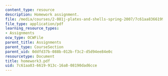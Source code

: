 ```yaml
---
content_type: resource
description: Homework assignment.
file: /media/courses/2-081j-plates-and-shells-spring-2007/7c61aa836619913c16a808190dad6cce_homework3.pdf
file_type: application/pdf
learning_resource_types:
- Assignments
ocw_type: OCWFile
parent_title: Assignments
parent_type: CourseSection
parent_uid: 0ddfd37b-088b-012b-f3c2-d5d94ee84e0c
resourcetype: Document
title: homework3.pdf
uid: 7c61aa83-6619-913c-16a8-08190dad6cce
---
```

